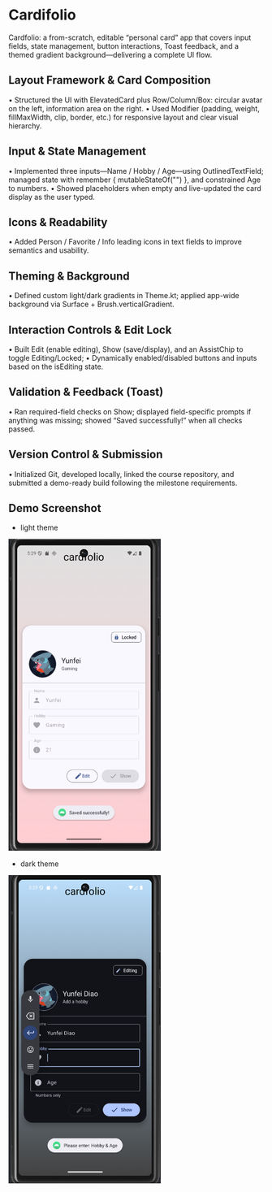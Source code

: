 # Cardifolio

Cardfolio: a from-scratch, editable “personal card” app that covers input fields, state management, button interactions, Toast feedback, and a themed gradient background—delivering a complete UI flow.

## Layout Framework & Card Composition
•	Structured the UI with ElevatedCard plus Row/Column/Box: circular avatar on the left, information area on the right.
•	Used Modifier (padding, weight, fillMaxWidth, clip, border, etc.) for responsive layout and clear visual hierarchy.

## Input & State Management
•	Implemented three inputs—Name / Hobby / Age—using OutlinedTextField; managed state with remember { mutableStateOf("") }, and constrained Age to numbers.
•	Showed placeholders when empty and live-updated the card display as the user typed.

## Icons & Readability
•	Added Person / Favorite / Info leading icons in text fields to improve semantics and usability.

## Theming & Background
•	Defined custom light/dark gradients in Theme.kt; applied app-wide background via Surface + Brush.verticalGradient.

## Interaction Controls & Edit Lock
•	Built Edit (enable editing), Show (save/display), and an AssistChip to toggle Editing/Locked;
•	Dynamically enabled/disabled buttons and inputs based on the isEditing state.

## Validation & Feedback (Toast)
•	Ran required-field checks on Show; displayed field-specific prompts if anything was missing; showed “Saved successfully!” when all checks passed.

## Version Control & Submission
•	Initialized Git, developed locally, linked the course repository, and submitted a demo-ready build following the milestone requirements.


## Demo Screenshot
* light theme
<img src="https://github.com/AeAloysius/Cardfolio/blob/master/%E5%B1%8F%E5%B9%95%E6%88%AA%E5%9B%BE%202025-09-23%20002907.png" width="300" alt="gameplay pic">

* dark theme
<img src="https://github.com/AeAloysius/Cardfolio/blob/master/%E5%B1%8F%E5%B9%95%E6%88%AA%E5%9B%BE%202025-09-23%20002937.png" width="300" alt="gameplay pic">
